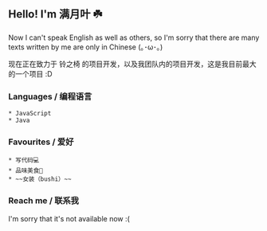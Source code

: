 ## Hello! I'm 满月叶 ☘️

Now I can't speak English as well as others, so I'm sorry that there are many texts written by me are only in Chinese (｡･ω･｡)

现在正在致力于 铃之椅 的项目开发，以及我团队内的项目开发，这是我目前最大的一个项目 :D

### Languages / 编程语言
    * JavaScript
    * Java

### Favourites / 爱好
    * 写代码💻
    * 品味美食🍟
    * ~~女装（bushi）~~

### Reach me / 联系我

I'm sorry that it's not available now :(
<!---
MoonLeeeaf/MoonLeeeaf is a ✨ special ✨ repository because its `README.md` (this file) appears on your GitHub profile.
You can click the Preview link to take a look at your changes.
--->

